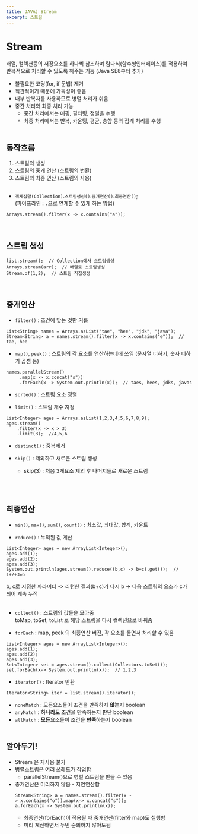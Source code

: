 ```yaml
---
title: JAVA) Stream
excerpt: 스트림
---
```


# Stream
배열, 컬렉션등의 저장요소를 하나씩 참조하며 람다식(함수형인터페이스)를 적용하여 반복적으로 처리할 수 있도록 해주는 기능 (Java SE8부터 추가)
- 불필요한 코딩(for, if 문법) 제거
- 직관적이기 때문에 가독성이 좋음
- 내부 반복자를 사용하므로 병렬 처리가 쉬움
- 중간 처리와 최종 처리 가능
  - 중간 처리에서는 매핑, 필터링, 정렬을 수행
  - 최종 처리에서는 반복, 카운팅, 평균, 총합 등의 집계 처리를 수행 <br/><br/>


## 동작흐름
1. 스트림의 생성
2. 스트림의 중개 연산 (스트림의 변환)
3. 스트림의 최종 연산 (스트림의 사용) <br/><br/>

- `객체집합(Collection)`.`스트림생성()`.`중개연산()`.`최종연산()`;  
(파이프라인 : `.`으로 연계할 수 있게 하는 방법) 
```
Arrays.stream().filter(x -> x.contains("a"));
```
<br/>

## 스트림 생성
```
list.stream();  // Collection에서 스트림생성
Arrays.stream(arr);  // 배열로 스트림생성
Stream.of(1,2);  // 스트림 직접생성 
```
<br/>

## 중개연산
- `filter()` : 조건에 맞는 것만 거름
```
List<String> names = Arrays.asList("tae", "hee", "jdk", "java");
Stream<String> a = names.stream().filter(x -> x.contains("e"));  // tae, hee
```

- `map()`, `peek()` : 스트림의 각 요소를 연산하는데에 쓰임 (문자열 더하기, 숫자 더하기 곱셈 등)
```
names.parallelStream()     
     .map(x -> x.concat("s"))
     .forEach(x -> System.out.println(x));  // taes, hees, jdks, javas
```

- `sorted()` : 스트림 요소 정렬

- `limit()` : 스트림 개수 지정
```
List<Integer> ages = Arrays.asList(1,2,3,4,5,6,7,8,9);
ages.stream()
    .filter(x -> x > 3)    
    .limit(3);  //4,5,6
```

- `distinct()` : 중복제거

- `skip()` : 제외하고 새로운 스트림 생성
  - skip(3) : 처음 3개요소 제외 후 나머지들로 새로운 스트림 


<br/><br/>

## 최종연산
- `min()`, `max()`, `sum()`, `count()` : 최소값, 최대값, 합계, 카운트

- `reduce()` : 누적된 값 계산
```
List<Integer> ages = new ArrayList<Integer>();
ages.add(1);
ages.add(2);
ages.add(3);
System.out.println(ages.stream().reduce((b,c) -> b+c).get());  // 1+2+3=6
```
b, c로 지정한 파라미터 -> 리턴한 결과(b+c)가 다시 b -> 다음 스트림의 요소가 c가 되어 계속 누적 <br/><br/>

- `collect()` : 스트림의 값들을 모아줌  
toMap, toSet, toList 로 해당 스트림을 다시 컬렉션으로 바꿔줌  

- `forEach` : map, peek 의 최종연산 버전, 각 요소를 돌면서 처리할 수 있음
```
List<Integer> ages = new ArrayList<Integer>();
ages.add(1);
ages.add(2);
ages.add(3);
Set<Integer> set = ages.stream().collect(Collectors.toSet());
set.forEach(x-> System.out.println(x));  // 1,2,3
```

- `iterator()` : Iterator<T> 반환
```
Iterator<String> iter = list.stream().iterator();
```
  
- `noneMatch` : 모든요소들이 조건을 만족하지 **않는**지 boolean
- `anyMatch` : **하나라도** 조건을 만족하는지 판단 boolean
- `allMatch` : **모든**요소들이 조건을 **만족**하는지 boolean <br/><br/>
 
  
## 알아두기!
- Stream 은 재사용 불가
- 병렬스트림은 여러 쓰레드가 작업함  
  - parallelStream()으로 병렬 스트림을 만들 수 있음
- 중개연산은 미리하지 않음 - 지연연산함
  ```
  Stream<String> a = names.stream().filter(x -> x.contains("o")).map(x-> x.concat("s"));
  a.forEach(x -> System.out.println(x));
  ```
  - 최종연산(forEach)이 적용될 때 중개연산(filter와 map)도 실행함
  - 미리 계산하면서 두번 순회하지 않아도됨 <br/>
  
